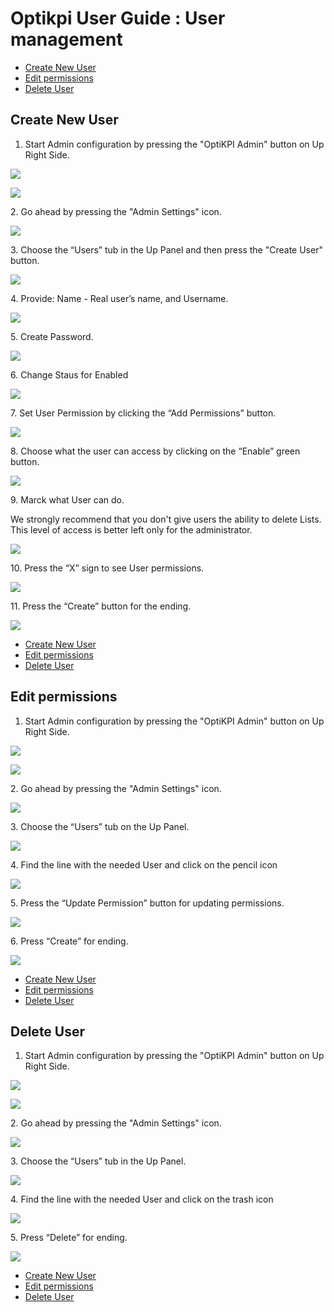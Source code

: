 # Optikpi User Guide : User management

* [Create New User](optikpi-user-guide-user-management.md#Usermanagement-CreateNewUser)
* [Edit permissions](optikpi-user-guide-user-management.md#Usermanagement-Editpermissions)
* [Delete User](optikpi-user-guide-user-management.md#Usermanagement-DeleteUser)

## Create New User <a href="#usermanagement-createnewuser" id="usermanagement-createnewuser"></a>

1. Start Admin configuration by pressing the "OptiKPI Admin" button on Up Right Side.

![](.gitbook/assets/274726939.jpg)

![](<.gitbook/assets/image (19).png>)



2\. Go ahead by pressing the "Admin Settings" icon.

![](<.gitbook/assets/274726951 (2).jpg>)

3\. Choose the “Users” tub in the Up Panel and then press the "Create User" button.

![](.gitbook/assets/274727032.jpg)

4\. Provide: Name - Real user’s name, and Username.

![](.gitbook/assets/274661435.jpg)

5\. Create Password.

![](.gitbook/assets/274989105.jpg)

6\. Change Staus for Enabled

![](.gitbook/assets/275316762.jpg)

7\. Set User Permission by clicking the “Add Permissions” button.

![](.gitbook/assets/275218462.jpg)

8\. Choose what the user can access by clicking on the “Enable” green button.

![](.gitbook/assets/275087424.jpg)

9\. Marck what User can do.

We strongly recommend that you don't give users the ability to delete Lists.\
This level of access is better left only for the administrator.

![](.gitbook/assets/275382307.jpg)

10\. Press the “X” sign to see User permissions.

![](<.gitbook/assets/275447819 (1).jpg>)

&#x20;11\. Press the “Create” button for the ending.

![](.gitbook/assets/275087418.jpg)



* [Create New User](optikpi-user-guide-user-management.md#Usermanagement-CreateNewUser)
* [Edit permissions](optikpi-user-guide-user-management.md#Usermanagement-Editpermissions)
* [Delete User](optikpi-user-guide-user-management.md#Usermanagement-DeleteUser)

## Edit permissions <a href="#usermanagement-editpermissions" id="usermanagement-editpermissions"></a>

1. Start Admin configuration by pressing the "OptiKPI Admin" button on Up Right Side.

![](.gitbook/assets/274726939.jpg)

![](<.gitbook/assets/image (19) (2).png>)



2\. Go ahead by pressing the "Admin Settings" icon.

![](<.gitbook/assets/274726951 (2).jpg>)

3\. Choose the “Users” tub on the Up Panel.

![](.gitbook/assets/274727032.jpg)

4\. Find the line with the needed User and click on the pencil icon

![](.gitbook/assets/274727046.jpg)

5\. Press the “Update Permission” button for updating permissions.

![](.gitbook/assets/275120190.jpg)

6\. Press “Create” for ending.

![](.gitbook/assets/275087445.jpg)

* [Create New User](optikpi-user-guide-user-management.md#Usermanagement-CreateNewUser)
* [Edit permissions](optikpi-user-guide-user-management.md#Usermanagement-Editpermissions)
* [Delete User](optikpi-user-guide-user-management.md#Usermanagement-DeleteUser)

## Delete User <a href="#usermanagement-deleteuser" id="usermanagement-deleteuser"></a>

1.  Start Admin configuration by pressing the "OptiKPI Admin" button on Up Right Side.



![](.gitbook/assets/274726939.jpg)

![](<.gitbook/assets/275021889 (1).jpg>)

2\. Go ahead by pressing the "Admin Settings" icon.

![](<.gitbook/assets/274726951 (2).jpg>)

3\. Choose the “Users” tub in the Up Panel.

![](.gitbook/assets/274727032.jpg)

4\. Find the line with the needed User and click on the trash icon

![](.gitbook/assets/275120176.jpg)

5\. Press “Delete” for ending.

![](.gitbook/assets/274595897.jpg)

* [Create New User](optikpi-user-guide-user-management.md#Usermanagement-CreateNewUser)
* [Edit permissions](optikpi-user-guide-user-management.md#Usermanagement-Editpermissions)
* [Delete User](optikpi-user-guide-user-management.md#Usermanagement-DeleteUser)
